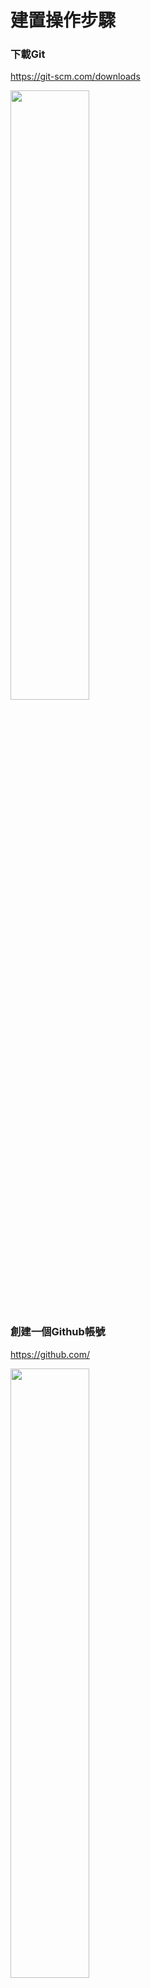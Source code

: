 # 建置操作步驟
### 下載Git  
https://git-scm.com/downloads  

<img src="https://user-images.githubusercontent.com/73519160/234651184-73739df1-aa2d-49bd-b4db-9a67d7a11437.png" width="50%" height="50%">  

### 創建一個Github帳號  
https://github.com/  

<img src="https://user-images.githubusercontent.com/73519160/234621680-8999deee-93b8-4497-b84a-3fba536209e9.png" width="50%" height="50%">  

### 下載Github Desktop  
https://desktop.github.com/  

<img src="https://user-images.githubusercontent.com/73519160/234650501-87fb94fa-c05b-4167-87d4-e85c756682d8.png" width="50%" height="50%"> 

### Github Repository：存放 project 的地方
#### 建立repo  

<img src="https://user-images.githubusercontent.com/73519160/234649492-372e9067-4ae2-4f51-872f-2e4060f054fd.png" width="50%" height="50%"> 

---

### 設定個人資料
    git config --global user.name "xxxxx"  
###
    git config --global user.email xxxxxxx@example.com  
    
### 查看個人資料
#### 使用git指令  

    git config user.name  
###
    git config user.email
    
<img src="https://user-images.githubusercontent.com/73519160/234643974-e82701e3-c14b-4b62-9ab6-71b29981a8de.png" width="50%" height="50%">  

#### 使用Github Desktop  
<img src="https://user-images.githubusercontent.com/73519160/234653262-db1e8915-2984-46c7-918e-40c02162ea2a.png" width="50%" height="50%">
<img src="https://user-images.githubusercontent.com/73519160/234653576-be74c2b1-8c84-4c48-ae22-45ac9347ae4a.png" width="50%" height="50%">  

### (initial)初始化repo

    git init

### 從遠端repo拉取回本地（同步）

    git pull

### 從遠端repo複製資料

    git clone

###     顯示修改檔案清單 -s：僅會顯示已修改的檔案名稱

    git status

### git add .

    git add <檔案名稱>
    將子目錄裡的所有檔案註冊到索引裡

### git commit

    -a : 有修改的檔案(不包括新增的檔案)，將其加入索引並提交。
    -m : 提交訊息

### git push

    從本地推送到遠端
    git push origin master 本地master分支推一份到origin節點
    git push -u origin master 把預設remote都設成origin

### git rm

    remove

---

## 建立電腦端 New repo

### mkdir 建立新資料夾

    code . 開啟vscode

### git init 初始化 repo

### git add .

### git commit(電腦)

### 建立 Github new repo

### git remote add https://github.com/xxx

### git push 推到 github

---

